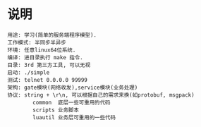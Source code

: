 # 说明
	用途: 学习(简单的服务端程序模型).
	工作模式: 半同步半异步
	环境: 任意linux64位系统.
	编译: 进目录执行 make 指令.
	目录: 3rd 第三方工具, 可以无视
	启动: ./simple
	测试: telnet 0.0.0.0 99999
	架构: gate模块(网络收发),service模块(业务处理)
	协议: string + \r\n, 可以根据自己的需求来换(如protobuf, msgpack)
			common  底层一些可重用的代码
			scripts 业务脚本
			luautil 业务层可重用的一些代码
	